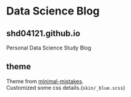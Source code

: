 # Data Science Blog

## shd04121.github.io

Personal Data Science Study Blog

## theme

Theme from [minimal-mistakes](https://github.com/mmistakes/minimal-mistakes).  
Customized some css details.(`skin/_blue.scss`)